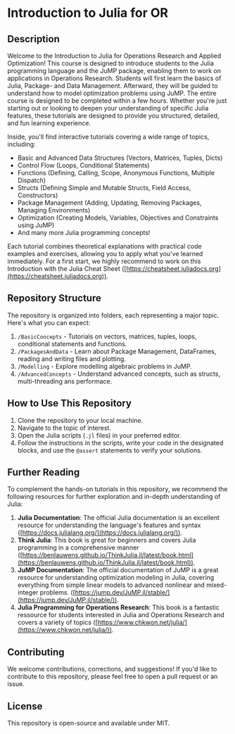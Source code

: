 # Introduction to Julia for OR
## Description
Welcome to the Introduction to Julia for Operations Research and Applied Optimization! This course is designed to introduce students to the Julia programming language and the JuMP package, enabling them to work on applications in Operations Research. Students will first learn the basics of Julia, Package- and Data Management. Afterward, they will be guided to understand how to model optimization problems using JuMP. The entire course is designed to be completed within a few hours. Whether you're just starting out or looking to deepen your understanding of specific Julia features, these tutorials are designed to provide you structured, detailed, and fun learning experience.

Inside, you'll find interactive tutorials covering a wide range of topics, including:

- Basic and Advanced Data Structures (Vectors, Matrices, Tuples, Dicts)
- Control Flow (Loops, Conditional Statements)
- Functions (Defining, Calling, Scope, Anonymous Functions, Multiple Dispatch)
- Structs (Defining Simple and Mutable Structs, Field Access, Constructors)
- Package Management (Adding, Updating, Removing Packages, Managing Environments)
- Optimization (Creating Models, Variables, Objectives and Constraints using JuMP)
- And many more Julia programming concepts!

Each tutorial combines theoretical explanations with practical code examples and exercises, allowing you to apply what you've learned immediately.
For a first start, we highly recommend to work on this Introduction with the Julia Cheat Sheet  ([https://cheatsheet.juliadocs.org](https://cheatsheet.juliadocs.org)). 

## Repository Structure
The repository is organized into folders, each representing a major topic. Here's what you can expect:

1. `/BasicConcepts` - Tutorials on vectors, matrices, tuples, loops, conditional statements and functions.
2. `/PackagesAndData` - Learn about Package Management, DataFrames, reading and writing files and plotting.
3. `/Modelling` - Explore modelling algebraic problems in JuMP.
4. `/AdvancedConcepts` - Understand advanced concepts, such as structs, multi-threading ans performace.

## How to Use This Repository
1. Clone the repository to your local machine.
2. Navigate to the topic of interest.
3. Open the Julia scripts (`.jl` files) in your preferred editor.
4. Follow the instructions in the scripts, write your code in the designated blocks, and use the `@assert` statements to verify your solutions.

## Further Reading
To complement the hands-on tutorials in this repository, we recommend the following resources for further exploration and in-depth understanding of Julia:

1. **Julia Documentation**: The official Julia documentation is an excellent resource for understanding the language's features and syntax ([https://docs.julialang.org/](https://docs.julialang.org/)).
2. **Think Julia**: This book is great for beginners and covers Julia programming in a comprehensive manner ([https://benlauwens.github.io/ThinkJulia.jl/latest/book.html](https://benlauwens.github.io/ThinkJulia.jl/latest/book.html)).
3. **JuMP Documentation**: The official documentation of JuMP is a great resource for understanding optimization modeling in Julia, covering everything from simple linear models to advanced nonlinear and mixed-integer problems. ([https://jump.dev/JuMP.jl/stable/](https://jump.dev/JuMP.jl/stable/)).
4. **Julia Programming for Operations Research**: This book is a fantastic ressource for students interested in Julia and Operations Research and covers a variety of topics ([https://www.chkwon.net/julia/](https://www.chkwon.net/julia/)).

## Contributing
We welcome contributions, corrections, and suggestions! If you'd like to contribute to this repository, please feel free to open a pull request or an issue.

## License
This repository is open-source and available under MIT.

